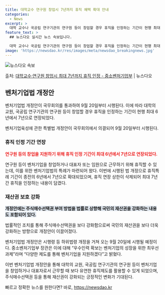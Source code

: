 ```yaml
---
title: 대학교수 연구원 창업시 7년까지 휴직 혜택 확대 안내
categories:
  - News
excerpt: >
  대학 교수나 국공립 연구기관의 연구원 등이 창업할 경우 휴직을 인정하는 기간이 현행 최대 6년에서 7년으로 …
feature_text: >
  ## 뉴스다오 실시간 뉴스 속보입니다.

  대학 교수나 국공립 연구기관의 연구원 등이 창업할 경우 휴직을 인정하는 기간이 현행 최대 6년에서 7년으로 …
image: 'https://newsdao.kr/res/images/meta/newsdao_breakingnews.jpg'
---
```


![뉴스다오 속보](https://newsdao.kr/res/images/meta/newsdao_breakingnews.jpg)

<p>출처: <a href="https://newsdao.kr/3317" rel="dofollow">대학교수·연구원 창업시 최대 7년까지 휴직 인정 - 중소벤처기업부</a> | 뉴스다오</p>

<h2 data-ke-size="size26">벤처기업법 개정안</h2>
벤처기업법 개정안이 국무회의를 통과하여 9월 20일부터 시행된다. 이에 따라 대학의 교원, 국공립 연구기관의 연구원 등이 창업할 경우 휴직을 인정하는 기간이 현행 최대 6년에서 7년으로 연장되었다.

<p data-ke-size="size16">벤처기업육성에 관한 특별법 개정안이 국무회의에서 의결되어 9월 20일부터 시행된다.</p>

<h3>휴직 인정 기간 연장</h3>
<b><span style="color: #ee2323;">연구원 등의 창업을 지원하기 위해 휴직 인정 기간이 최대 6년에서 7년으로 연장되었다.</span></b>

연구원 등이 벤처기업을 창업하거나 대표자 또는 임원으로 근무하기 위해 휴직할 수 있는데, 이를 위한 벤처기업법의 특례가 마련되어 왔다. 이번에 시행된 법 개정으로 휴직특례 기간이 종전의 6년에서 7년으로 확대되었으며, 휴직 연장 상한이 삭제되어 최대 7년간 휴직을 인정하는 내용이 담겼다.

<h3>재산권 보호 강화</h3>
<b><span style="background-color: #21538527;">개정안에는 주식매수선택권 부여 방법을 법률로 상향해 국민의 재산권을 강화하는 내용도 포함되어 있다.</span></b>

법률적인 조치를 통해 주식매수선택권을 보다 강화함으로써 국민의 재산권을 보다 더욱 강화하는 방향으로 개정안이 이끌어졌다.

벤처기업법 개정안은 시행령 등 하위법령 개정을 거쳐 오는 9월 20일에 시행될 예정이다. 중소벤처기업부 장관은 이에 대해 “우수인력 확보는 벤처기업의 성장을 위한 최우선 과제”라며 “다양한 제도를 통해 벤처기업을 지원하겠다”고 밝혔다.

이번 벤처기업법 개정안을 통해 대학의 교원, 국공립 연구기관의 연구원 등이 벤처기업을 창업하거나 대표자로서 근무할 때 보다 유연한 휴직제도를 활용할 수 있게 되었으며, 주식매수선택권 등을 통해 재산권이 강화되는 긍정적인 변화가 기대된다. 

빠르고 정확한 뉴스를 원한다면? 바로, <a href="https://newsdao.kr" rel="dofollow">https://newsdao.kr</a>


